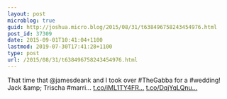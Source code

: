 ```yaml
---
layout: post
microblog: true
guid: http://joshua.micro.blog/2015/08/31/t638496758243454976.html
post_id: 37309
date: 2015-09-01T10:41:04+1100
lastmod: 2019-07-30T17:41:28+1100
type: post
url: /2015/08/31/t638496758243454976.html
---
```

That time that @jamesdeank and I took over #TheGabba for a #wedding! Jack &amp;amp; Trischa #marri… [t.co/iML1TY4FR...](http://t.co/iML1TY4FRI) [t.co/DqjYqLQnu...](http://t.co/DqjYqLQnuI)
